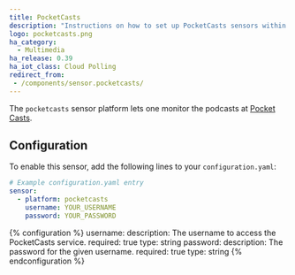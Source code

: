 ```yaml
---
title: PocketCasts
description: "Instructions on how to set up PocketCasts sensors within Home Assistant."
logo: pocketcasts.png
ha_category:
  - Multimedia
ha_release: 0.39
ha_iot_class: Cloud Polling
redirect_from:
 - /components/sensor.pocketcasts/
---
```


The `pocketcasts` sensor platform lets one monitor the podcasts at [Pocket Casts](https://play.pocketcasts.com/).

## Configuration

To enable this sensor, add the following lines to your `configuration.yaml`:

```yaml
# Example configuration.yaml entry
sensor:
  - platform: pocketcasts
    username: YOUR_USERNAME
    password: YOUR_PASSWORD
```

{% configuration %}
username:
  description: The username to access the PocketCasts service.
  required: true
  type: string
password:
  description: The password for the given username.
  required: true
  type: string
{% endconfiguration %}
